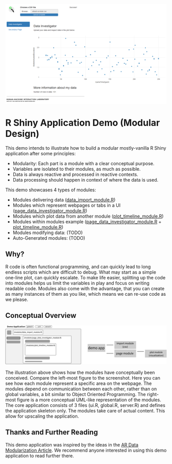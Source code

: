 ![Whack-A-Mole Screenshot](screenshot.png)
# R Shiny Application Demo (Modular Design)
This demo intends to illustrate how to build a modular mostly-vanilla R Shiny application after some principles:
 * Modularity: Each part is a module with a clear conceptual purpose.
 * Variables are isolated to their modules, as much as possible.
 * Data is always reactive and processed in reactive contexts.
 * Data processing should happen in context of where the data is used.

This demo showcases 4 types of modules:
 * Modules delivering data ([data_import_module.R](https://github.com/med-material/rshiny_application_demo/blob/main/modules/data_import_module.R))
 * Modules which represent webpages or tabs in a UI ([page_data_investigator_module.R](https://github.com/med-material/rshiny_application_demo/blob/main/modules/page_data_investigator_module.R))
 * Modules which plot data from another module ([plot_timeline_module.R](https://github.com/med-material/rshiny_application_demo/blob/main/modules/plot_timeline_module.R))
 * Modules within modules example ([page_data_investigator_module.R](https://github.com/med-material/rshiny_application_demo/blob/main/modules/page_data_investigator_module.R) + [plot_timeline_module.R](https://github.com/med-material/rshiny_application_demo/blob/main/modules/plot_timeline_module.R))
 * Modules modifying data: (TODO)
 * Auto-Generated modules: (TODO)

## Why?
R code is often functional programming, and can quickly lead to long endless scripts which are difficult to debug. What may start as a simple one-line plot, can quickly escalate. To make life easier, splitting up the code into modules helps us limit the variables in play and focus on writing readable code. Modules also come with the advantage, that you can create as many instances of them as you like, which means we can re-use code as we please.

## Conceptual Overview
![Conceptual overview](conceptual.png)

The illustration above shows how the modules have conceptually been conceived. Compare the left-most figure to the screenshot. Here you can see how each module represent a specific area on the webpage. The modules depend on communication between each other, rather than on global variables, a bit similar to Object Oriented Programming. The right-most figure is a more conceptual UML-like representation of the modules. The core application consists of 3 files (ui.R, global.R, server.R) and defines the application skeleton only. The modules take care of actual content. This allow for upscaling the application.

## Thanks and Further Reading

This demo application was inspired by the ideas in the [AR Data Modularization Article](https://www.ardata.fr/en/post/2019/04/26/share-reactive-among-shiny-modules/). We recommend anyone interested in using this demo application to read further there.
